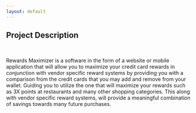 ```yaml
---
layout: default
---
```


## Project Description

<p>&nbsp;</p>
Rewards Maximizer is a software in the form of a website or mobile application that will allow you to maximize your credit card rewards in conjunction with vendor specific reward systems by providing you with a comparison from the credit cards that you may add and remove from your wallet. Guiding you to utilize the one that will maximize your rewards such as 3X points at restaurants and many other shopping categories. This along with vendor specific reward systems, will provide a meaningful combination of savings towards many future purchases.
